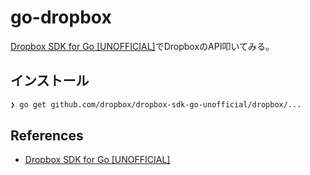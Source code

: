 # go-dropbox

[Dropbox SDK for Go \[UNOFFICIAL\]](https://github.com/dropbox/dropbox-sdk-go-unofficial)でDropboxのAPI叩いてみる。

## インストール

```sh
❯ go get github.com/dropbox/dropbox-sdk-go-unofficial/dropbox/...
```



## References
* [Dropbox SDK for Go \[UNOFFICIAL\]](https://github.com/dropbox/dropbox-sdk-go-unofficial)